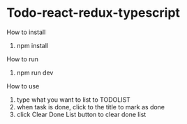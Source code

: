 # Todo-react-redux-typescript

How to install
  1. npm install
  
How to run
  1. npm run dev
  
How to use

  1. type what you want to list to TODOLIST
  2. when task is done, click to the title to mark as done
  3. click Clear Done List button to clear done list
